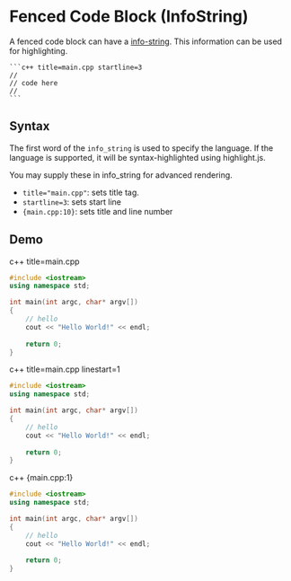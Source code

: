 # Fenced Code Block (InfoString)

A fenced code block can have a [info-string](https://spec.commonmark.org/0.31.2/#fenced-code-blocks:~:text=The%20line%20with%20the%20opening%20code%20fence%20may%20optionally%20contain%20some%20text%20following%20the%20code%20fence%3B%20this%20is%20trimmed%20of%20leading%20and%20trailing%20spaces%20or%20tabs%20and%20called%20the%20info%20string). This information can be used for highlighting.

``````
```c++ title=main.cpp startline=3
//
// code here
// 
```
``````

## Syntax

The first word of the `info_string` is used to specify the language. If the language is supported, it will be syntax-highlighted using highlight.js.

You may supply these in info_string for advanced rendering.

- `title="main.cpp"`: sets title tag. 
- `startline=3`: sets start line
- `{main.cpp:10}`: sets title and line number

## Demo

c++ title=main.cpp

```c++ title=main.cpp
#include <iostream>
using namespace std;

int main(int argc, char* argv[])
{
    // hello
    cout << "Hello World!" << endl;
    
    return 0;
}
```

c++ title=main.cpp linestart=1

```c++ title=main.cpp linestart=1
#include <iostream>
using namespace std;

int main(int argc, char* argv[])
{
    // hello
    cout << "Hello World!" << endl;
    
    return 0;
}
```

c++ {main.cpp:1}

```c++ {main.cpp:1}
#include <iostream>
using namespace std;

int main(int argc, char* argv[])
{
    // hello
    cout << "Hello World!" << endl;
    
    return 0;
}
```